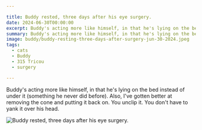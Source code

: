 ```yaml
---

title: Buddy rested, three days after his eye surgery.
date: 2024-06-30T00:00:00
excerpt: Buddy's acting more like himself, in that he's lying on the bed instead of under it (something he never did before).
summary: Buddy's acting more like himself, in that he's lying on the bed instead of under it (something he never did before).
image: buddy/buddy-resting-three-days-after-surgery-jun-30-2024.jpeg
tags:
  - cats
  - Buddy
  - 315 Tricou
  - surgery

---
```


Buddy's acting more like himself, in that he's lying on the bed instead of under it (something he never did before).
Also, I've gotten better at removing the cone and putting it back on. You unclip it. You don't have to yank it over his head.

![Buddy rested, three days after his eye surgery.](/static/img/buddy/buddy-resting-three-days-after-surgery-jun-30-2024.jpeg)


  